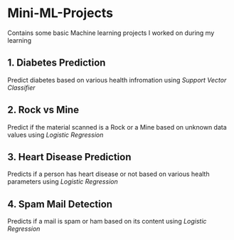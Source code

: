 # Mini-ML-Projects
Contains some basic Machine learning projects I worked on during my learning

## 1. Diabetes Prediction 
Predict diabetes based on various health infromation using *Support Vector Classifier*

## 2. Rock vs Mine
Predict if the material scanned is a Rock or a Mine based on unknown data values using *Logistic Regression*

## 3. Heart Disease Prediction
Predicts if a person has heart disease or not based on various health parameters using *Logistic Regression*

## 4. Spam Mail Detection
Predicts if a mail is spam or ham based on its content using *Logistic Regression*
